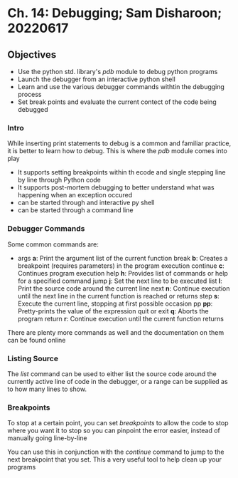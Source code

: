 # Ch. 14: Debugging; Sam Disharoon; 20220617

## Objectives 
- Use the python std. library's _pdb_ module to debug python programs
- Launch the debugger from an interactive python shell
- Learn and use the various debugger commands withtin the debugging process
- Set break points and evaluate the current contect of the code being debugged

### Intro

While inserting print statements to debug is a common and familiar practice, it is better to learn how to debug. This is where the _pdb_ module comes into play

- It supports setting breakpoints within th ecode and single stepping line by line through Python code
- It supports post-mortem debugging to better understand what was happening when an exception occured
- can be started through and interactive py shell
- can be started through a command line

### Debugger Commands

Some common commands are:
- args	__a__: Print the argument list of the current function
break __b__: Creates a breakpoint (requires parameters) in the program execution
continue  __c__: Continues program execution
help  __h__: Provides list of commands or help for a specified command
jump  __j__: Set the next line to be executed
list  __l__: Print the source code around the current line
next  __n__: Continue execution until the next line in the current function is reached or returns
step  __s__: Execute the current line, stopping at first possible occasion
pp  __pp__: Pretty-prints the value of the expression
quit or exit  __q__: Aborts the program
return  __r__: Continue execution until the current function returns

There are plenty more commands as well and the documentation on them can be found online

### Listing Source

The _list_ command can be used to either list the source code around the currently active line of code in the debugger, or a range can be supplied as to how many lines to show.

### Breakpoints

To stop at a certain point, you can set _breakpoints_ to allow the code to stop where you want it to stop so you can pinpoint the error easier, instead of manually going line-by-line

You can use this in conjunction with the _continue_ command to jump to the next breakpoint that you set. This a very useful tool to help clean up your programs


